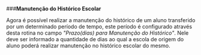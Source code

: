 ###**Manutenção do Histórico Escolar**

Agora é possível realizar a manutenção do histórico de um aluno transferido por um determinado período de tempo, este período é configurado através desta rotina no campo *"Prazo(dias) para Manutenção do Histórico"*. Nele deve ser informado a quantidade de dias ao qual a escola de origem do aluno poderá realizar manutenção no histórico escolar do mesmo.

